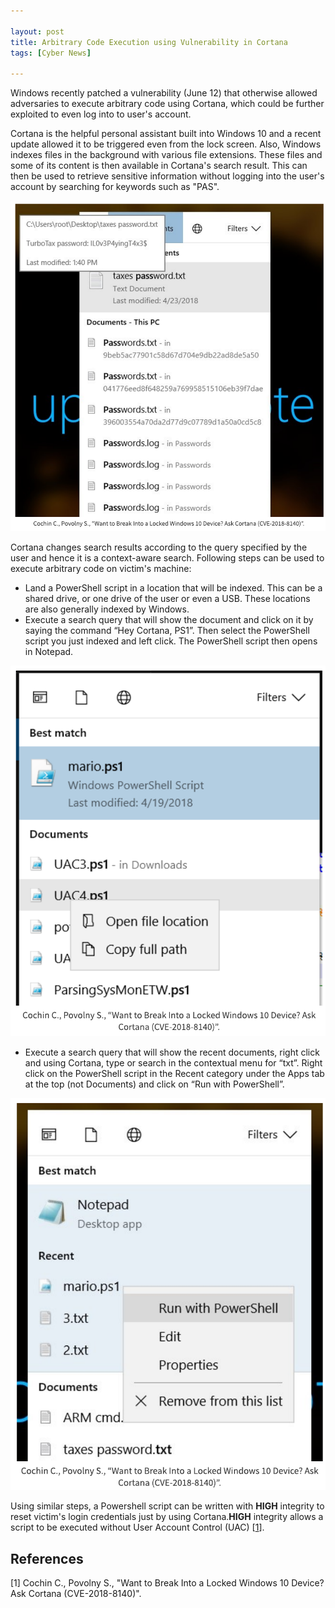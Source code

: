 ```yaml
---

layout: post
title: Arbitrary Code Execution using Vulnerability in Cortana
tags: [Cyber News]

---
```


Windows recently patched a vulnerability (June 12) that otherwise allowed adversaries to execute arbitrary code using Cortana, which could be further exploited to even log into to user's account.

Cortana is the helpful personal assistant built into Windows 10 and a recent update allowed it to be triggered even from the lock screen. Also, Windows indexes files in the background with various file extensions. These files and some of its content is then available in Cortana's search result. This can then be used to retrieve sensitive information without logging into the user's account by searching for keywords such as "PAS".

![Stealing Secret Information](/assets/img/posts/CyberNews/cortana-code-1.png)

Cortana changes search results according to the query specified by the user and hence it is a context-aware search. Following steps can be used to execute arbitrary code on victim's machine:
* Land a PowerShell script in a location that will be indexed. This can be a shared drive, or one drive of the user or even a USB. These locations are also generally indexed by Windows.
* Execute a search query that will show the document and click on it by saying the command “Hey Cortana, PS1”. Then select the PowerShell script you just indexed and left click. The PowerShell script then opens in Notepad.

![Arbitrary Code Execution](/assets/img/posts/CyberNews/cortana-code-4.png)

* Execute a search query that will show the recent documents, right click and using Cortana, type or search in the contextual menu for “txt”. Right click on the PowerShell script in the Recent category under the Apps tab at the top (not Documents) and click on “Run with PowerShell”.

![Arbitrary Code Execution](/assets/img/posts/CyberNews/cortana-code-3.png)

Using similar steps, a Powershell script can be written with **HIGH** integrity to reset victim's login credentials just by using Cortana.**HIGH** integrity allows a script to be executed without User Account Control (UAC) \[[1]\].

## References
\[1\] Cochin C., Povolny S., "Want to Break Into a Locked Windows 10 Device? Ask Cortana (CVE-2018-8140)".

[1]: https://securingtomorrow.mcafee.com/mcafee-labs/want-to-break-into-a-locked-windows-10-device-ask-cortana-cve-2018-8140/ "Want to Break Into a Locked Windows 10 Device? Ask Cortana (CVE-2018-8140)"
